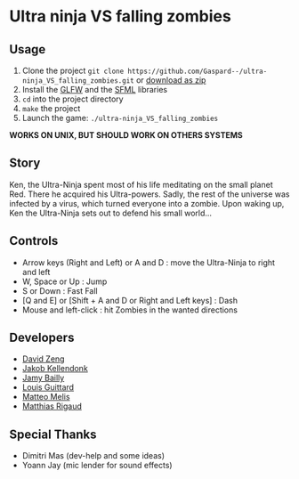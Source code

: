 # Ultra ninja VS falling zombies

## Usage
1. Clone the project `git clone https://github.com/Gaspard--/ultra-ninja_VS_falling_zombies.git` or [download as zip](https://github.com/Gaspard--/ultra-ninja_VS_falling_zombies/archive/master.zip)
2. Install the [GLFW](http://www.glfw.org/) and the [SFML](https://www.sfml-dev.org/) libraries
3. `cd` into the project directory
4. `make` the project
5. Launch the game: `./ultra-ninja_VS_falling_zombies`

**WORKS ON UNIX, BUT SHOULD WORK ON OTHERS SYSTEMS**

## Story

Ken, the Ultra-Ninja spent most of his life meditating on the small planet Red.
There he acquired his Ultra-powers.
Sadly, the rest of the universe was infected by a virus, which turned everyone into a zombie.
Upon waking up, Ken the Ultra-Ninja sets out to defend his small world...

## Controls

* Arrow keys (Right and Left) or A and D : move the Ultra-Ninja to right and left
* W, Space or Up : Jump
* S or Down : Fast Fall
* [Q and E] or [Shift + A and D or Right and Left keys] : Dash
* Mouse and left-click : hit Zombies in the wanted directions

## Developers
* [David Zeng](https://github.com/Arcsz)
* [Jakob Kellendonk](https://github.com/Gaspard--)
* [Jamy Bailly](https://github.com/baillyjamy)
* [Louis Guittard](https://github.com/TheSheepKing)
* [Matteo Melis](https://github.com/melis-m)
* [Matthias Rigaud](https://github.com/matthiasrigaud)

## Special Thanks

* Dimitri Mas (dev-help and some ideas)
* Yoann Jay (mic lender for sound effects)
